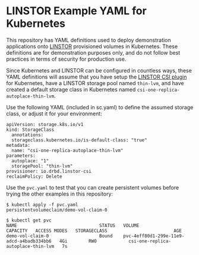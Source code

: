 # LINSTOR Example YAML for Kubernetes

This repository has YAML definitions used to deploy demonstration applications onto [LINSTOR](https://github.com/LINBIT/linstor-csi) provisioned volumes in Kubernetes. These definitions are for demonstration purposes only, and do not follow best practices in terms of security for production use.

Since Kubernetes and LINSTOR can be configured in countless ways, these YAML definitions will assume that you have setup the [LINSTOR CSI plugin](https://github.com/LINBIT/linstor-csi) for Kubernetes, have a LINSTOR storage pool named `thin-lvm`, and have created a default storage class in Kubernetes named `csi-one-replica-autoplace-thin-lvm`. 

Use the following YAML (included in sc.yaml) to define the assumed storage class, or adjust it for your environment:
```
apiVersion: storage.k8s.io/v1
kind: StorageClass
  annotations:
  storageclass.kubernetes.io/is-default-class: "true"
metadata:
  name: "csi-one-replica-autoplace-thin-lvm"
parameters:
  autoplace: "1"
  storagePool: "thin-lvm"
provisioner: io.drbd.linstor-csi
reclaimPolicy: Delete
```

Use the `pvc.yaml` to test that you can create persistent volumes before trying the other examples in this repository:
```
$ kubectl apply -f pvc.yaml
persistentvolumeclaim/demo-vol-claim-0

$ kubectl get pvc
NAME                               STATUS   VOLUME                                     CAPACITY   ACCESS MODES   STORAGECLASS                         AGE
demo-vol-claim-0                   Bound    pvc-4eff80d1-299e-11e9-adcd-a4badb334bb6   4Gi        RWO            csi-one-replica-autoplace-thin-lvm   7s
```
